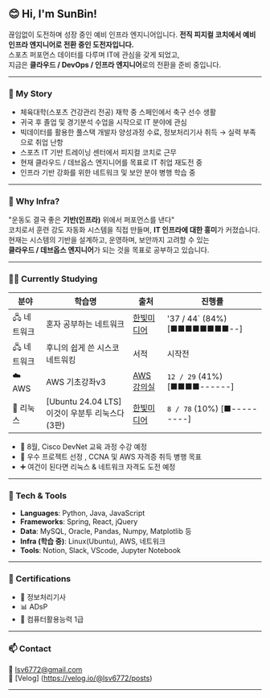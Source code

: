## 😊 Hi, I'm SunBin!

끊임없이 도전하며 성장 중인 예비 인프라 엔지니어입니다.
**전직 피지컬 코치에서 예비 인프라 엔지니어로 전환 중인 도전자입니다.**  
스포츠 퍼포먼스 데이터를 다루며 IT에 관심을 갖게 되었고,  
지금은 **클라우드 / DevOps / 인프라 엔지니어**로의 전환을 준비 중입니다. 

---

### 📖 My Story

- 체육대학(스포츠 건강관리 전공) 재학 중 스페인에서 축구 선수 생활  
- 귀국 후 졸업 및 경기분석 수업을 시작으로 IT 분야에 관심  
- 빅데이터를 활용한 풀스택 개발자 양성과정 수료, 정보처리기사 취득 → 실력 부족으로 취업 난항  
- 스포츠 IT 기반 트레이닝 센터에서 피지컬 코치로 근무  
- 현재 클라우드 / 데브옵스 엔지니어를 목표로 IT 취업 재도전 중  
- 인프라 기반 강화를 위한 네트워크 및 보안 분야 병행 학습 중

---

### 🎯 Why Infra?

"운동도 결국 좋은 **기반(인프라)** 위에서 퍼포먼스를 낸다"  
코치로서 훈련 강도 자동화 시스템을 직접 만들며, **IT 인프라에 대한 흥미**가 커졌습니다.  
현재는 시스템의 기반을 설계하고, 운영하며, 보안까지 고려할 수 있는  
**클라우드 / 데브옵스 엔지니어**가 되는 것을 목표로 공부하고 있습니다.

---

### 🧑‍💻 Currently Studying

| 분야 | 학습명 | 출처 | 진행률 |
|------|--------|------|--------|
| 🖧 네트워크 | 혼자 공부하는 네트워크 | [한빛미디어](https://www.youtube.com/playlist?list=PLVsNizTWUw7HfOCgvlfHIDPPo3TE-2iQM) | '37 / 44` (84%) [■■■■■■■■--] |
| 🖧 네트워크 | 후니의 쉽게 쓴 시스코 네트워킹 | 서적 | 시작전 |
| ☁️ AWS | AWS 기초강좌v3 | [AWS 강의실](https://www.youtube.com/playlist?list=PLfth0bK2MgIYuFahPhXTpTomkwVx5Fl-v) | `12 / 29` (41%) [■■■■------] |
| 🐧 리눅스 | [Ubuntu 24.04 LTS] 이것이 우분투 리눅스다(3판) | [한빛미디어](https://www.youtube.com/playlist?list=PLVsNizTWUw7HAcyW6bma7trGJfiTSDA44) | `8 / 78` (10%) [■---------] |



- 📌 8월, Cisco DevNet 교육 과정 수강 예정
- 🎯 우수 프로젝트 선정 , CCNA 및 AWS 자격증 취득 병행 목표
- ➕ 여건이 된다면 리눅스 & 네트워크 자격도 도전 예정

---

### 🧰 Tech & Tools

- **Languages**: Python, Java, JavaScript  
- **Frameworks**: Spring, React, jQuery  
- **Data**: MySQL, Oracle, Pandas, Numpy, Matplotlib 등  
- **Infra (학습 중)**: Linux(Ubuntu), AWS, 네트워크  
- **Tools**: Notion, Slack, VScode, Jupyter Notebook

---

### 🧾 Certifications

- 📜 정보처리기사  
- 📊 ADsP  
- 🧮 컴퓨터활용능력 1급  

---

### 📫 Contact

📧 lsv6772@gmail.com  
📌 [Velog] (https://velog.io/@lsv6772/posts)

---
